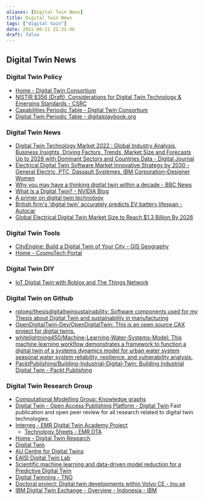```yaml
---
aliases: [Digital Twin News]
title: Digital Twin News
tags: ["digital twin"]
date: 2022-06-11 22:31:46
draft: false
---
```


## Digital Twin News

### Digital Twin Policy

- [Home - Digital Twin Consortium](https://www.digitaltwinconsortium.org/)
- [NISTIR 8356 (Draft), Considerations for Digital Twin Technology & Emerging Standards - CSRC](https://csrc.nist.gov/publications/detail/nistir/8356/archive/2021-04-16)
- [Capabilities Periodic Table - Digital Twin Consortium](https://www.digitaltwinconsortium.org/initiatives/capabilities-periodic-table/)
- [Digital Twin Periodic Table - digitalplaybook.org](https://www.digitalplaybook.org/index.php?title=Digital_Twin_Periodic_Table)

### Digital Twin News

- [Digital Twin Technology Market 2022 : Global Industry Analysis, Business Insights, Driving Factors, Trends, Market Size and Forecasts Up to 2028 with Dominant Sectors and Countries Data - Digital Journal](https://www.digitaljournal.com/pr/digital-twin-technology-market-2022-global-industry-analysis-business-insights-driving-factors-trends-market-size-and-forecasts-up-to-2028-with-dominant-sectors-and-countries-data)
- [Electrical Digital Twin Software Market Innovative Strategy by 2030 - General Electric, PTC, Dassault Systèmes, IBM Corporation–Designer Women](https://www.designerwomen.co.uk/electrical-digital-twin-software-market-innovative-strategy-by-2030-general-electric-ptc-dassault-systemes-ibm-corporation/)
- [Why you may have a thinking digital twin within a decade - BBC News](https://www.bbc.com/news/business-61742884)
- [What Is a Digital Twin? - NVIDIA Blog](https://blogs.nvidia.com/blog/2021/12/14/what-is-a-digital-twin/)
- [A primer on digital twin technology](https://www.emergingtechbrew.com/stories/2021/12/03/a-primer-on-digital-twin-technology)
- [British firm's 'digital twin' accurately predicts EV battery lifespan - Autocar](https://www.autocar.co.uk/car-news/technology-news/british-firms-digital-twin-accurately-predicts-ev-battery-lifespan)
- [Global Electrical Digital Twin Market Size to Reach $1.3 Billion By 2026](https://finance.yahoo.com/news/global-electrical-digital-twin-market-143000094.html)

### Digital Twin Tools

- [CityEngine: Build a Digital Twin of Your City - GIS Geography](https://gisgeography.com/cityengine/)
- [Home - CosmoTech Portal](https://portal.cosmotech.com/)

### Digital Twin DIY

- [IoT Digital Twin with Roblox and The Things Network](https://lupyuen.github.io/articles/roblox)

### Digital Twin on Github

- [rploeg/thesisdigitaltwinsustainability: Software components used for my Thesis about Digital Twin and sustainability in manufacturing](https://github.com/rploeg/thesisdigitaltwinsustainability)
- [OpenDigitalTwin-Dev/OpenDigitalTwin: This is an open source CAX project for digital twins.](https://github.com/OpenDigitalTwin-Dev/OpenDigitalTwin)
- [whitelightning450/Machine-Learning-Water-Systems-Model: This machine learning workflow demonstrates a framework to function a digital twin of a systems dynamics model for urban water system seasonal water system reliability, resilience, and vulnerability analysis.](https://github.com/whitelightning450/Machine-Learning-Water-Systems-Model)
- [PacktPublishing/Building-Industrial-Digital-Twin: Building Industrial Digital Twin - Packt Publishing](https://github.com/PacktPublishing/Building-Industrial-Digital-Twin)

### Digital Twin Research Group

- [Computational Modelling Group: Knowledge graphs](https://como.ceb.cam.ac.uk/research/cps/)
- [Digital Twin - Open Access Publishing Platform - Digital Twin](https://digitaltwin1.org/) Fast publication and open peer review for all research related to digital twin technologies.
- [Interreg - EMR Digital Twin Academy Project](https://digital-twin-academy.eu/)
    - [Technology Sheets - EMR DTA](https://digital-twin-academy.eu/technology-sheets/)
- [Home - Digital Twin Research](https://www.digital-twin-research.nl/)
- [Digital Twin](https://www.wichita.edu/industry_and_defense/NIAR/Laboratories/digital-twin/digital-twin.php)
- [AU Centre for Digital Twins](https://digit.au.dk/centre-for-digital-twins)
- [EAISI Digital Twin Lab](https://www.tue.nl/en/research/institutes/eindhoven-artificial-intelligence-systems-institute/digital-twin-lab/)
- [Scientific machine learning and data-driven model reduction for a Predictive Digital Twin](https://kiwi.oden.utexas.edu/research/digital-twin)
- [Digital Twinning - TNO](https://www.tno.nl/en/focus-areas/industry/roadmaps/smart-industry/digital-twinning/)
- [Doctoral project: Digital twin developments within Volvo CE - lnu.se](https://lnu.se/en/research/searchresearch/research-projects/doctoral-project-digital-twin-developments-within-volvo-ce/)
- [IBM Digital Twin Exchange - Overview - Indonesia - IBM](https://www.ibm.com/id-en/products/digital-twin-exchange)
